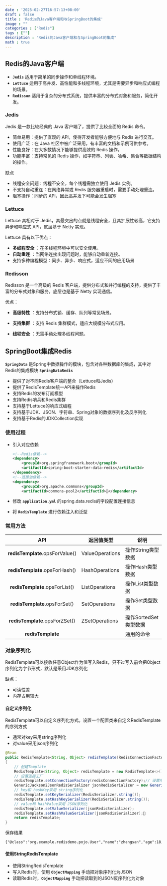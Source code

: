 ```yaml
---
date : '2025-02-27T16:57:13+08:00'
draft : false
title : 'Redis的Java客户端和与SpringBoot的集成'
image : ""
categories : ["Redis"]
tags : [""]
description : "Redis的Java客户端和与SpringBoot的集成"
math : true
---
```


## Redis的Java客户端

- **`Jedis`** 适用于简单的同步操作和单线程环境。
- **`Lettuce`** 适用于高并发、高性能和多线程环境，尤其是需要异步和响应式编程的场景。
- **`Redisson`** 适用于复杂的分布式系统，提供丰富的分布式对象和服务，简化开发。

### Jedis

Jedis 是一款比较经典的 Java 客户端了，提供了比较全面的 Redis 命令。

- 简单易用：提供了直观的 API，使得开发者能够方便地与 Redis 进行交互。
- 使用广泛：在 Java 社区中被广泛采用，有丰富的文档和示例可供参考。
- 性能良好：在大多数情况下能够提供高效的 Redis 操作。
- 功能丰富：支持常见的 Redis 操作，如字符串、列表、哈希、集合等数据结构的操作。

缺点

- 线程安全问题：线程不安全，每个线程需独立使用 Jedis 实例。
- 不支持自动重连：在网络异常或 Redis 服务器重启时，需要手动处理重连。
- 阻塞操作：同步的 API，因此高并发下可能会发生阻塞

### Lettuce

Lettuce 其相对于 Jedis，其最突出的点就是线程安全，且其扩展性较高，它支持异步和响应式 API，底层基于 Netty 实现。

Lettuce 具有以下优点：

- **多线程安全** ：在多线程环境中可以安全使用。
- **自动重连** ：当网络连接出现问题时，能够自动重新连接。
- 支持多种编程模型：同步、异步、响应式，适应不同的应用场景

### Redisson

Redisson 是一个高级的 Redis 客户端，提供分布式和并行编程的支持，提供了丰富的分布式对象和服务，底层也是基于 Netty 实现通信。

优点：

- **高级特性** ：支持分布式锁、缓存、队列等常见场景。

- **支持集群** ：支持 Redis 集群模式，适应大规模分布式应用。

- **线程安全** ：无需手动处理多线程问题。

  

## SpringBoot集成Redis

**`SpringData`** 是Spring中数据操作的模块，包含对各种数据库的集成，其中对Redis的集成模块 **`SpringDataRedis`**

- 提供了对不同Redis客户端的整合（Lettuce和Jedis）
- 提供了RedisTemplate统一API来操作Redis
- 支持Redis的发布订阅模型
- 支持Redis哨兵和Redis集群
- 支持基于Lettuce的响应式编程
- 支持基于JDK、JSON、字符串、Spring对象的数据序列化及反序列化
- 支持基于Redis的JDKCollection实现

### 使用过程

- 引入对应依赖

  ```xml
  <!--Redis依赖-->
  <dependency>    
      <groupId>org.springframework.boot</groupId>    
      <artifactId>spring-boot-starter-data-redis</artifactId>
  </dependency>
  <!--连接池依赖-->
  <dependency>    
      <groupId>org.apache.commons</groupId>    
      <artifactId>commons-pool2</artifactId></dependency>
  
  ```

- 修改 **`application.yml`** 的spring.data.redis的字段配置连接信息

- 将 **`RedisTemplate`** 进行依赖注入和泛型

### 常用方法

|             **API**             | **返回值类型**  | **说明**              |
| :-----------------------------: | --------------- | --------------------- |
| **redisTemplate**.opsForValue() | ValueOperations | 操作String类型数据    |
| **redisTemplate**.opsForHash()  | HashOperations  | 操作Hash类型数据      |
| **redisTemplate**.opsForList()  | ListOperations  | 操作List类型数据      |
|  **redisTemplate**.opsForSet()  | SetOperations   | 操作Set类型数据       |
| **redisTemplate**.opsForZSet()  | ZSetOperations  | 操作SortedSet类型数据 |
|        **redisTemplate**        |                 | 通用的命令            |

### 对象序列化

RedisTemplate可以接收任意Object作为值写入Redis，只不过写入前会把Object序列化为字节形式，默认是采用JDK序列化

缺点：

- 可读性差
- 内存占用较大

#### 自定义序列化

RedisTemplate可以自定义序列化方式。设置一个配置类来自定义RedisTemplate的序列方式

- 通常对key采用string序列化
- 对value采用json序列化

```java
@Bean
public RedisTemplate<String, Object> redisTemplate(RedisConnectionFactory redisConnectionFactory)throws UnknownHostException 
{	
    // 创建Template
    RedisTemplate<String, Object> redisTemplate = new RedisTemplate<>();    
    // 设置连接工厂   
    redisTemplate.setConnectionFactory(redisConnectionFactory);// 设置序列化工具 
    GenericJackson2JsonRedisSerializer jsonRedisSerializer = new GenericJackson2JsonRedisSerializer();
    // key和 hashKey采用 string序列化   
    redisTemplate.setKeySerializer(RedisSerializer.string());
    redisTemplate.setHashKeySerializer(RedisSerializer.string());
    // value和 hashValue采用 JSON序列化    
	redisTemplate.setValueSerializer(jsonRedisSerializer); 
    redisTemplate.setHashValueSerializer(jsonRedisSerializer);
    return redisTemplate;
}
```

保存结果

```
{"@class":"org.example.redisdemo.pojo.User","name":"zhangsan","age":18,"id":1}
```



#### 使用StringRedisTemplate

- 使用StringRedisTemplate
- 写入Redis时，使用 **`ObjectMapping`** 手动把对象序列化为JSON
- 读取Redis时，**`ObjectMapping`**  手动把读取到的JSON反序列化为对象